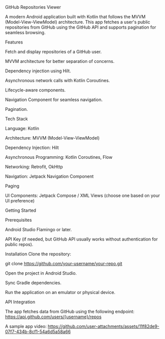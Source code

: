 GitHub Repositories Viewer

A modern Android application built with Kotlin that follows the MVVM (Model-View-ViewModel) architecture. This app fetches a user's public repositories from GitHub using the GitHub API and supports pagination for seamless browsing.

Features

Fetch and display repositories of a GitHub user.

MVVM architecture for better separation of concerns.

Dependency injection using Hilt.

Asynchronous network calls with Kotlin Coroutines.

Lifecycle-aware components.

Navigation Component for seamless navigation.

Pagination.

Tech Stack

Language: Kotlin

Architecture: MVVM (Model-View-ViewModel)

Dependency Injection: Hilt

Asynchronous Programming: Kotlin Coroutines, Flow

Networking: Retrofit, OkHttp

Navigation: Jetpack Navigation Component

Paging

UI Components: Jetpack Compose / XML Views (choose one based on your UI preference)

Getting Started

Prerequisites

Android Studio Flamingo or later.

API Key (if needed, but GitHub API usually works without authentication for public repos).

Installation
Clone the repository:

git clone https://github.com/your-username/your-repo.git

Open the project in Android Studio.

Sync Gradle dependencies.

Run the application on an emulator or physical device.

API Integration

The app fetches data from GitHub using the following endpoint:
https://api.github.com/users/{username}/repos

A sample app video:
https://github.com/user-attachments/assets/11f82de9-07f7-434b-8cf1-54a6d5a58a66

